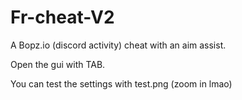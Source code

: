 
# Fr-cheat-V2

A Bopz.io (discord activity) cheat with an aim assist.

Open the gui with TAB.

You can test the settings with test.png (zoom in lmao)
